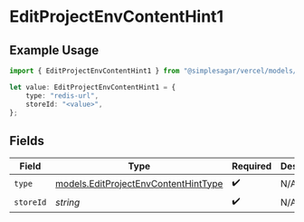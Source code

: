 # EditProjectEnvContentHint1

## Example Usage

```typescript
import { EditProjectEnvContentHint1 } from "@simplesagar/vercel/models/editprojectenvop.js";

let value: EditProjectEnvContentHint1 = {
    type: "redis-url",
    storeId: "<value>",
};
```

## Fields

| Field                                                                              | Type                                                                               | Required                                                                           | Description                                                                        |
| ---------------------------------------------------------------------------------- | ---------------------------------------------------------------------------------- | ---------------------------------------------------------------------------------- | ---------------------------------------------------------------------------------- |
| `type`                                                                             | [models.EditProjectEnvContentHintType](../models/editprojectenvcontenthinttype.md) | :heavy_check_mark:                                                                 | N/A                                                                                |
| `storeId`                                                                          | *string*                                                                           | :heavy_check_mark:                                                                 | N/A                                                                                |